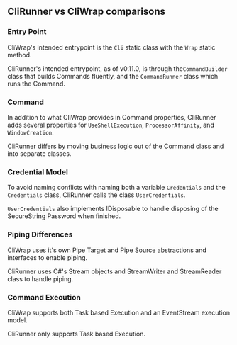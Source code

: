 ## CliRunner vs CliWrap comparisons

### Entry Point
CliWrap's intended entrypoint is the ``Cli`` static class with the ``Wrap`` static method.

CliRunner's intended entrypoint, as of v0.11.0,  is through the``CommandBuilder`` class that builds Commands fluently, and the ``CommandRunner`` class which runs the Command.

### Command
In addition to what CliWrap provides in Command properties, CliRunner adds several properties for ``UseShellExecution``, ``ProcessorAffinity``, and ``WindowCreation``.

CliRunner differs by moving business logic out of the Command class and into separate classes.

### Credential Model
To avoid naming conflicts with naming both a variable ``Credentials`` and the ``Credentials`` class, CliRunner calls the class ``UserCredentials``.

``UserCredentials`` also implements IDisposable to handle disposing of the SecureString Password when finished.

### Piping Differences
CliWrap uses it's own Pipe Target and Pipe Source abstractions and interfaces to enable piping.

CliRunner uses C#'s Stream objects and StreamWriter and StreamReader class to handle piping.

### Command Execution
CliWrap supports both Task based Execution and an EventStream execution model.

CliRunner only supports Task based Execution.

